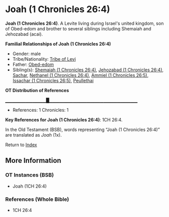 # Joah (1 Chronicles 26:4)
**Joah (1 Chronicles 26:4)**. 
A Levite living during Israel's united kingdom, son of Obed-edom and brother to several siblings including Shemaiah and Jehozabad (acai). 




**Familial Relationships of Joah (1 Chronicles 26:4)**


* Gender: male
* Tribe/Nationality: [Tribe of Levi](../../../groups/md/acai/Levi.md)
* Father: [Obed-edom](Obed-edom.md)
* Sibling(s): [Shemaiah (1 Chronicles 26:4)](Shemaiah.9.md), [Jehozabad (1 Chronicles 26:4)](Jehozabad.2.md), [Sachar](Sachar.md), [Nethanel (1 Chronicles 26:4)](Nethanel.5.md), [Ammiel (1 Chronicles 26:5)](Ammiel.3.md), [Issachar (1 Chronicles 26:5)](Issachar.2.md), [Peullethai](Peullethai.md)


**OT Distribution of References**

▁▁▁▁▁▁▁▁▁▁▁▁█▁▁▁▁▁▁▁▁▁▁▁▁▁▁▁▁▁▁▁▁▁▁▁▁▁▁
* References: 1 Chronicles: 1



**Key References for Joah (1 Chronicles 26:4)**: 
1CH 26:4. 


In the Old Testament (BSB), words representing “Joah (1 Chronicles 26:4)” are translated as 
*Joah* (1x). 




Return to [Index](00-Index.md)

## More Information

### OT Instances (BSB)

* Joah (1CH 26:4)



### References (Whole Bible)

* 1CH 26:4



